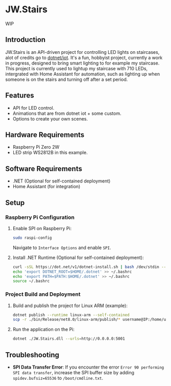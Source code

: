 # JW.Stairs

WIP

## Introduction

JW.Stairs is an API-driven project for controlling LED lights on staircases, alot of credits go to [dotnet/iot](https://github.com/dotnet/iot/tree/main/src/devices/Ws28xx/). It's a fun, hobbyist project, currently a work in progress, designed to bring smart lighting to for example my staircase. This project is currently used to lightup my staircase with 710 LEDs, intergrated with Home Assistant for automation, such as lighting up when someone is on the stairs and turning off after a set period.

## Features
- API for LED control.
- Animations that are from dotnet iot + some custom.
- Options to create your own scenes.

## Hardware Requirements

- Raspberry Pi Zero 2W
- LED strip WS2812B in this example.

## Software Requirements

- .NET (Optional for self-contained deployment)
- Home Assistant (for integration)

## Setup

### Raspberry Pi Configuration

1. Enable SPI on Raspberry Pi:
   ```bash
   sudo raspi-config
   ```
   Navigate to `Interface Options` and enable `SPI`.

2. Install .NET Runtime (Optional for self-contained deployment):
   ```bash
   curl -sSL https://dot.net/v1/dotnet-install.sh | bash /dev/stdin --channel STS
   echo 'export DOTNET_ROOT=$HOME/.dotnet' >> ~/.bashrc
   echo 'export PATH=$PATH:$HOME/.dotnet' >> ~/.bashrc
   source ~/.bashrc
   ```

### Project Build and Deployment

1. Build and publish the project for Linux ARM (example):
   ```bash
   dotnet publish --runtime linux-arm --self-contained
   scp -r ./bin/Release/net8.0/linux-arm/publish/* username@IP:/home/username/publish/
   ```

2. Run the application on the Pi:
   ```bash
   dotnet ./JW.Stairs.dll --urls=http://0.0.0.0:5001
   ```

## Troubleshooting

- **SPI Data Transfer Error**:
  If you encounter the error `Error 90 performing SPI data transfer`, increase the SPI buffer size by adding `spidev.bufsiz=65536` to `/boot/cmdline.txt`.
